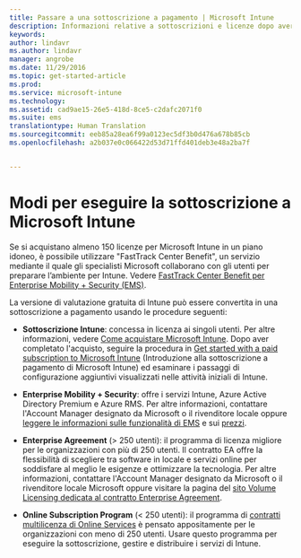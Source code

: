 ```yaml
---
title: Passare a una sottoscrizione a pagamento | Microsoft Intune
description: Informazioni relative a sottoscrizioni e licenze dopo aver impostato la valutazione gratuita di 30 giorni di Intune.
keywords: 
author: lindavr
ms.author: lindavr
manager: angrobe
ms.date: 11/29/2016
ms.topic: get-started-article
ms.prod: 
ms.service: microsoft-intune
ms.technology: 
ms.assetid: cad9ae15-26e5-418d-8ce5-c2dafc2071f0
ms.suite: ems
translationtype: Human Translation
ms.sourcegitcommit: eeb85a28ea6f99a0123ec5df3b0d476a678b85cb
ms.openlocfilehash: a2b037e0c066422d53d71ffd401deb3e48a2ba7f


---
```


# <a name="ways-to-subscribe-to-microsoft-intune"></a>Modi per eseguire la sottoscrizione a Microsoft Intune
Se si acquistano almeno 150 licenze per Microsoft Intune in un piano idoneo, è possibile utilizzare "FastTrack Center Benefit", un servizio mediante il quale gli specialisti Microsoft collaborano con gli utenti per preparare l’ambiente per Intune. Vedere [FastTrack Center Benefit per Enterprise Mobility + Security (EMS)](https://docs.microsoft.com/enterprise-mobility/Solutions/fasttrack-center-benefit-for-enterprise-mobility-suite-ems).

La versione di valutazione gratuita di Intune può essere convertita in una sottoscrizione a pagamento usando le procedure seguenti:

-   **Sottoscrizione Intune**: concessa in licenza ai singoli utenti. Per altre informazioni, vedere [Come acquistare Microsoft Intune](http://www.microsoft.com/en-us/server-cloud/products/microsoft-intune/Purchasing.aspx). Dopo aver completato l'acquisto, seguire la procedura in [Get started with a paid subscription to Microsoft Intune](/intune/get-started/start-with-a-paid-subscription-to-microsoft-intune) (Introduzione alla sottoscrizione a pagamento di Microsoft Intune) ed esaminare i passaggi di configurazione aggiuntivi visualizzati nelle attività iniziali di Intune.

-   **Enterprise Mobility + Security**: offre i servizi Intune, Azure Active Directory Premium e Azure RMS. Per altre informazioni, contattare l'Account Manager designato da Microsoft o il rivenditore locale oppure [leggere le informazioni sulle funzionalità di EMS](https://www.microsoft.com/en-us/server-cloud/enterprise-mobility/overview.aspx) e sui [prezzi](http://www.microsoft.com/en-us/server-cloud/products/enterprise-mobility-suite/Purchasing.aspx).

-   **Enterprise Agreement** (&gt; 250 utenti): il programma di licenza migliore per le organizzazioni con più di 250 utenti. Il contratto EA offre la flessibilità di scegliere tra software in locale e servizi online per soddisfare al meglio le esigenze e ottimizzare la tecnologia. Per altre informazioni, contattare l'Account Manager designato da Microsoft o il rivenditore locale Microsoft oppure visitare la pagina del [sito Volume Licensing dedicata al contratto Enterprise Agreement](http://www.microsoft.com/licensing/licensing-options/enterprise.aspx).

-   **Online Subscription Program** (&lt; 250 utenti): il programma di [contratti multilicenza di Online Services](http://www.microsoft.com/licensing/online-services/default.aspx) è pensato appositamente per le organizzazioni con meno di 250 utenti. Usare questo programma per eseguire la sottoscrizione, gestire e distribuire i servizi di Intune.



<!--HONumber=Nov16_HO5-->


